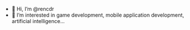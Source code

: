 - 👋 Hi, I’m @rencdr
- 👀 I’m interested in game development, mobile application development, artificial intelligence...


<!---
rencdr/rencdr is a ✨ special ✨ repository because its `README.md` (this file) appears on your GitHub profile.
You can click the Preview link to take a look at your changes.
--->
